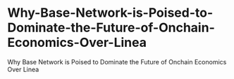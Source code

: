 # Why-Base-Network-is-Poised-to-Dominate-the-Future-of-Onchain-Economics-Over-Linea
Why Base Network is Poised to Dominate the Future of Onchain Economics Over Linea
